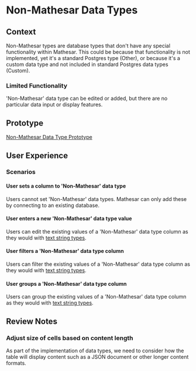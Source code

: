 # Non-Mathesar Data Types

## Context
Non-Mathesar types are database types that don't have any special functionality within Mathesar. This could be because that functionality is not implemented, yet it's a standard Postgres type (Other), or because it's a custom data type and not included in standard Postgres data types (Custom).

### Limited Functionality
'Non-Mathesar' data type can be edited or added, but there are no particular data input or display features. 

## Prototype 
[Non-Mathesar Data Type Prototype](https://www.figma.com/proto/Uaf1ntcldzK2U41Jhw6vS2/Mathesar-MVP?page-id=3981%3A32764&node-id=3983%3A33046&viewport=3203%2C274%2C0.7351959347724915&scaling=contain&starting-point-node-id=3983%3A33046)

## User Experience
### Scenarios
#### User sets a column to 'Non-Mathesar' data type
Users cannot set 'Non-Mathesar' data types. Mathesar can only add these by connecting to an existing database.

#### User enters a new 'Non-Mathesar' data type value
Users can edit the existing values of a 'Non-Mathesar' data type column as they would with [text string types](/design/specs/data-types-text).

#### User filters a 'Non-Mathesar' data type column
Users can filter the existing values of a 'Non-Mathesar' data type column as they would with [text string types](/design/specs/data-types-text).

#### User groups a 'Non-Mathesar' data type column
Users can group the existing values of a 'Non-Mathesar' data type column as they would with [text string types](/design/specs/data-types-text).

## Review Notes
### Adjust size of cells based on content length
As part of the implementation of data types, we need to consider how the table will display content such as a JSON document or other longer content formats.